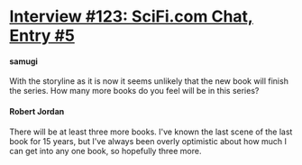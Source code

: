 # [Interview #123: SciFi.com Chat, Entry #5](https://www.theoryland.com/intvmain.php?i=123#5)

#### samugi

With the storyline as it is now it seems unlikely that the new book will finish the series. How many more books do you feel will be in this series?

#### Robert Jordan

There will be at least three more books. I've known the last scene of the last book for 15 years, but I've always been overly optimistic about how much I can get into any one book, so hopefully three more.

